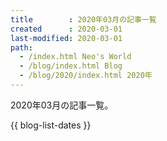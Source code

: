 ```yaml
---
title        : 2020年03月の記事一覧
created      : 2020-03-01
last-modified: 2020-03-01
path:
  - /index.html Neo's World
  - /blog/index.html Blog
  - /blog/2020/index.html 2020年
---
```


2020年03月の記事一覧。

{{ blog-list-dates }}
